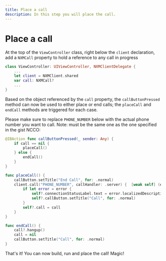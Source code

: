 ```yaml
---
title: Place a call
description: In this step you will place the call.
---
```


# Place a call

At the top of the `ViewController` class, right below the `client` declaration, add a `NXMCall` property to hold a reference to any call in progress

```swift
class ViewController: UIViewController, NXMClientDelegate {
    ...
    let client = NXMClient.shared
    var call: NXMCall?
    ...
}
```

Based on the object referenced by the `call` property, the `callButtonPressed` method can now be used to either place or end calls; the `placeCall` and `endCall` methods are triggered for each case. 

Please make sure to replace `PHONE_NUMBER` below with the actual phone number you want to call. Note: must be the same one as the one specified in the gist NCCO:

```swift
@IBAction func callButtonPressed(_ sender: Any) {
    if call == nil {
        placeCall()
    } else {
        endCall()
    }
}

func placeCall() {
    callButton.setTitle("End Call", for: .normal)
    client.call("PHONE_NUMBER", callHandler: .server) {  [weak self] (error, call) in
        if let error = error {
            self?.connectionStatusLabel.text = error.localizedDescription
            self?.callButton.setTitle("Call", for: .normal)
        }
        self?.call = call
    }
}

func endCall() {
    call?.hangup()
    call = nil
    callButton.setTitle("Call", for: .normal)
}
```

That's it! You can now build, run and place the call! Magic!


